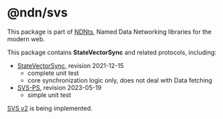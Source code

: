 # @ndn/svs

This package is part of [NDNts](https://yoursunny.com/p/NDNts/), Named Data Networking libraries for the modern web.

This package contains **StateVectorSync** and related protocols, including:

* [StateVectorSync](https://named-data.github.io/StateVectorSync/Specification.html), revision 2021-12-15
  * complete unit test
  * core synchronization logic only, does not deal with Data fetching
* [SVS-PS](https://named-data.github.io/StateVectorSync/PubSubSpec.html), revision 2023-05-19
  * simple unit test

[SVS v2](https://github.com/named-data/StateVectorSync/pull/14) is being implemented.
